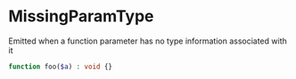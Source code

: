# MissingParamType

Emitted when a function parameter has no type information associated with it

```php
function foo($a) : void {}
```
